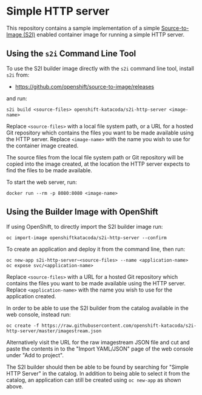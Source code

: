 Simple HTTP server
==================

This repository contains a sample implementation of a simple [Source-to-Image (S2I)](https://github.com/openshift/source-to-image) enabled container image for running a simple HTTP server.

Using the ``s2i`` Command Line Tool
-----------------------------------

To use the S2I builder image directly with the ``s2i`` command line tool, install ``s2i`` from:

* https://github.com/openshift/source-to-image/releases

and run:

```
s2i build <source-files> openshift-katacoda/s2i-http-server <image-name>
```

Replace ``<source-files>`` with a local file system path, or a URL for a hosted
Git repository which contains the files you want to be made available using
the HTTP server. Replace ``<image-name>`` with the name you wish to use for the container image created.

The source files from the local file system path or Git repository will be copied into the image created, at the location the HTTP server expects to find the files to be made available.

To start the web server, run:

```
docker run --rm -p 8080:8080 <image-name>
```

Using the Builder Image with OpenShift
--------------------------------------

If using OpenShift, to directly import the S2I builder image run:

```
oc import-image openshiftkatacoda/s2i-http-server --confirm
```

To create an application and deploy it from the command line, then run:

```
oc new-app s2i-http-server~<source-files> --name <application-name>
oc expose svc/<application-name>
```

Replace ``<source-files>`` with a URL for a hosted Git repository which contains the files you want to be made available using the HTTP server. Replace ``<application-name>`` with the name you wish to use for the application created.

In order to be able to use the S2I builder from the catalog available in the web console, instead run:

```
oc create -f https://raw.githubusercontent.com/openshift-katacoda/s2i-http-server/master/imagestream.json
```

Alternatively visit the URL for the raw imagestream JSON file and cut and paste the contents in to the "Import YAML/JSON" page of the web console under "Add to project".

The S2I builder should then be able to be found by searching for "Simple HTTP Server" in the catalog. In addition to being able to select it from the catalog, an application can still be created using ``oc new-app`` as shown above.
